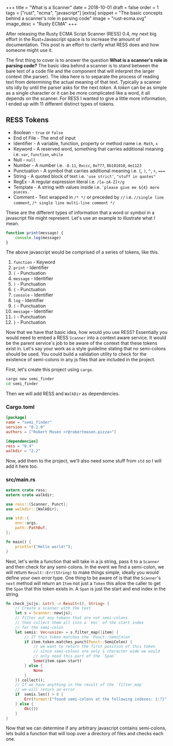 +++
title = "What is a Scanner"
date = 2018-10-01
draft = false
order = 1
tags = ["rust", "ecma", "javascript"]
[extra]
snippet = "The basic concepts behind a scanner's role in parsing code"
image = "rust-ecma.svg"
image_desc = "Rusty ECMA"
+++

After releasing the Rusty ECMA Script Scanner (RESS) 0.4, my next big effort in the Rust+Javascript space is to increase the amount of documentation. This post is an effort to clarify what RESS does and how someone might use it. 

The first thing to cover is to answer the question __What is a scanner's role in parsing code?__ The basic idea behind a scanner is to stand between the bare text of a code file and the component that will interpret the larger context (the parser). The idea here is to separate the process of reading text from determining the actual meaning of that text. Typically a scanner sits idly by until the parser asks for the next *token*. A *token* can be as simple as a single character or it can be more complicated like a word, it all depends on the scanner. For RESS I wanted to give a little more information, I ended up with 11 different distinct types of tokens.

## RESS Tokens
* Boolean - `true` or `false`
* End of File - The end of input
* Identifier - A variable, function, property or method name i.e. `Math`, `x`
* Keyword - A reserved word, something that carries additional meaning i.e. `var`, `function`, `while`
* Null - `null`
* Number - A number i.e. `-0.11`, `0xccc`, `0o777`, `0b101010`, `4e1123`
* Punctuation - A symbol that carries additional meaning i.e. `{`, `)`, `^`, `+`, `===`
* String - A quoted block of text i.e. `'use strict'`, `"stuff in quotes"`
* RegEx - A regular expression literal i.e. `/[a-zA-Z]+/g`
* Template - A string with values inside i.e. `` `please give me ${4} more pieces.` ``
* Comment - Text wrapped in `/* */` or preceded by `//` i.e. `//single line comment`, `/* single line multi-line comment */`

These are the different types of information that a word or symbol in a javascript file might represent. Let's use an example to illustrate what I mean.

```js
function print(message) {
    console.log(message)
}
```

The above javascript would be comprised of a series of tokens, like this.

1. `function` - Keyword
1. `print` - Identifier
1. `(` - Punctuation
1. `message` - Identifier
1. `)` - Punctuation
1. `{` - Punctuation
1. `console` - Identifier
1. `log` - Identifier
1. `(` - Punctuation
1. `message` - Identifier
1. `)` - Punctuation
1. `}` - Punctuation

Now that we have that basic idea, how would you use RESS? Essentially you would need to embed a RESS `Scanner` into a context aware service. It would be the parent service's job to be aware of the context that these tokens exist in. Let's say your work as a style guideline stating that no semi-colons should be used. You could build a validation utility to check for the existence of semi-colons in any js files that are included in the project.

First, let's create this project using `cargo`.

```sh
cargo new semi_finder
cd semi_finder
```

Then we will add RESS and `WalkDir` as dependencies.

### Cargo.toml
```toml
[package]
name = "semi_finder"
version = "0.1.0"
authors = ["Robert Masen <r@robertmasen.pizza>"]

[dependencies]
ress = "0.4"
walkdir = "2.2"
```

Now, add them to the project, we'll also need some stuff from `std` so I will add it here too.

### src/main.rs
```rust
extern crate ress;
extern crate walkdir;

use ress::{Scanner, Punct};
use walkdir::{WalkDir};

use std::{
    env::args,
    path::PathBuf,
};

fn main() {
    println!("Hello world!");
}
```

Next, let's write a function that will take in a js string, pass it to a `Scanner` and then check for any semi-colons. In the event we find a semi-colon, we will return `Result::Err(String)` to make things simple, ideally you would define your own error type. One thing to be aware of is that the `Scanner`'s `next` method will return an `Item` not just a `Token` this allow the caller to get the `Span` that this token exists in. A `Span` is just the start and end index in the string.

```rust
fn check_js(js: &str) -> Result<(), String> {
    // Create a scanner with the text
    let s = Scanner::new(js);
    // filter out any tokens that are not semi-colons
    // then collect them all into a `Vec` of the start index
    // for the semi-colon
    let semis: Vec<usize> = s.filter_map(|item| {
        // If this token matches the `Punct::SemiColon`
        if item.token.matches_punct(Punct::SemiColon) {
            // we want to return the first position of this token
            // since semi-colons are only 1 character wide we would
            // only need this part of the `Span`
            Some(item.span.start)
        } else {
            None
        }
    }).collect();
    // If we have anything in the result of the `filter_map`
    // we will return an error
    if  semis.len() > 0 {
        Err(format!("found semi-colons at the following indexes: {:?}", semis))
    } else {
        Ok(())
    }
}
```

Now that we can determine if any arbitrary javascript contains semi-colons, lets build a function that will loop over
a directory of files and checks each one.

```rust

```